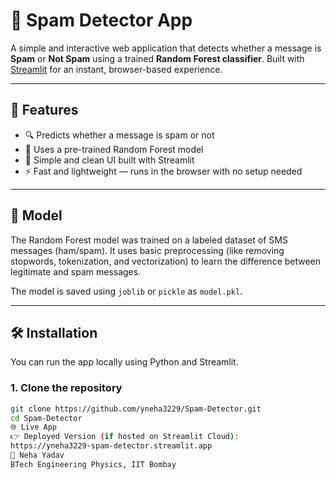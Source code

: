 # 📩 Spam Detector App

A simple and interactive web application that detects whether a message is **Spam** or **Not Spam** using a trained **Random Forest classifier**. Built with [Streamlit](https://streamlit.io/) for an instant, browser-based experience.

---

## 🚀 Features

- 🔍 Predicts whether a message is spam or not
- 🧠 Uses a pre-trained Random Forest model
- 💬 Simple and clean UI built with Streamlit
- ⚡ Fast and lightweight — runs in the browser with no setup needed

---

## 🧠 Model

The Random Forest model was trained on a labeled dataset of SMS messages (ham/spam). It uses basic preprocessing (like removing stopwords, tokenization, and vectorization) to learn the difference between legitimate and spam messages.

The model is saved using `joblib` or `pickle` as `model.pkl`.

---

## 🛠️ Installation

You can run the app locally using Python and Streamlit.

### 1. Clone the repository

```bash
git clone https://github.com/yneha3229/Spam-Detector.git
cd Spam-Detector
🌐 Live App
👉 Deployed Version (if hosted on Streamlit Cloud):
https://yneha3229-spam-detector.streamlit.app
👩 Neha Yadav
BTech Engineering Physics, IIT Bombay
